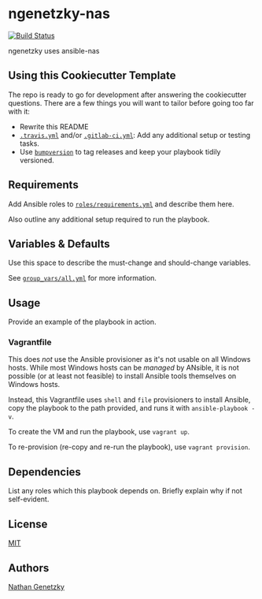 # ngenetzky-nas

[![Build Status](https://travis-ci.org/ngenetzky/ansible-role-ngenetzky-nas.svg?branch=master)](https://travis-ci.org/ngenetzky/ansible-role-ngenetzky-nas)

ngenetzky uses ansible-nas

## Using this Cookiecutter Template
The repo is ready to go for development after answering the cookiecutter questions. There are a few things you will want to tailor before going too far with it:

* Rewrite this README
* [`.travis.yml`](.travis.yml) and/or [`.gitlab-ci.yml`](.gitlab-ci.yml): Add any additional setup or testing tasks.
* Use [`bumpversion`](https://github.com/peritus/bumpversion) to tag releases and keep your playbook tidily versioned.

## Requirements

Add Ansible roles to [`roles/requirements.yml`](roles/requirements.yml) and describe them here.

Also outline any additional setup required to run the playbook.

## Variables & Defaults

Use this space to describe the must-change and should-change variables.

See [`group_vars/all.yml`](group_vars/all.yml) for more information.

## Usage

Provide an example of the playbook in action.

### Vagrantfile

This does *not* use the Ansible provisioner as it's not usable on all Windows hosts. While most Windows hosts can be *managed* by ANsible, it is not possible (or at least not feasible) to install Ansible tools themselves on Windows hosts. 

Instead, this Vagrantfile uses `shell` and `file` provisioners to install Ansible, copy the playbook to the path provided, and runs it with `ansible-playbook -v`. 

To create the VM and run the playbook, use `vagrant up`.

To re-provision (re-copy and re-run the playbook), use `vagrant provision`.

## Dependencies

List any roles which this playbook depends on. Briefly explain why if not self-evident.

## License
[MIT](LICENSE)

## Authors
[Nathan Genetzky](https://github.com/ngenetzky)
